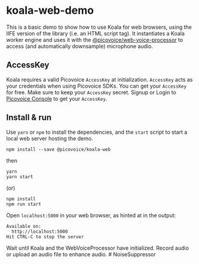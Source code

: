 # koala-web-demo

This is a basic demo to show how to use Koala for web browsers, using the IIFE version of the library (i.e. an HTML script tag). It instantiates a Koala worker engine and uses it with the [@picovoice/web-voice-processor](https://www.npmjs.com/package/@picovoice/web-voice-processor) to access (and automatically downsample) microphone audio.

## AccessKey

Koala requires a valid Picovoice `AccessKey` at initialization. `AccessKey` acts as your credentials when using Picovoice SDKs.
You can get your `AccessKey` for free. Make sure to keep your `AccessKey` secret.
Signup or Login to [Picovoice Console](https://console.picovoice.ai/) to get your `AccessKey`.

## Install & run

Use `yarn` or `npm` to install the dependencies, and the `start` script to start a local web server hosting the demo.

```console
npm install --save @picovoice/koala-web
```
then
```console
yarn
yarn start
```

(or)

```console
npm install
npm run start
```

Open `localhost:5000` in your web browser, as hinted at in the output:

```console
Available on:
  http://localhost:5000
Hit CTRL-C to stop the server
```

Wait until Koala and the WebVoiceProcessor have initialized. Record audio or upload an audio file to enhance audio.
#   N o i s e S u p p r e s s o r 
 
 
